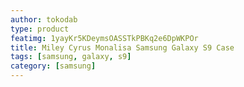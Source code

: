 ```yaml
---
author: tokodab
type: product
featimg: 1yayKr5KDeymsOASSTkPBKq2e6DpWKPOr
title: Miley Cyrus Monalisa Samsung Galaxy S9 Case
tags: [samsung, galaxy, s9]
category: [samsung]
---
```

